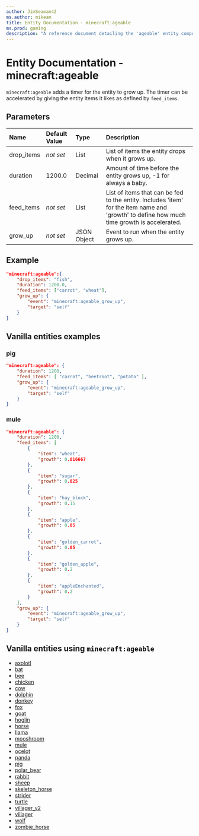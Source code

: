 ```yaml
---
author: JimSeaman42
ms.author: mikeam
title: Entity Documentation - minecraft:ageable
ms.prod: gaming
description: "A reference document detailing the 'ageable' entity component"
---
```


# Entity Documentation - minecraft:ageable

`minecraft:ageable` adds a timer for the entity to grow up. The timer can be accelerated by giving the entity items it likes as defined by `feed_items`.

## Parameters

|Name |Default Value  |Type  |Description  |
|:----------|:----------|:----------|:----------|
| drop_items |*not set* | List|  List of items the entity drops when it grows up. |
| duration | 1200.0| Decimal |  Amount of time before the entity grows up, -1 for always a baby. |
| feed_items |*not set* | List | List of items that can be fed to the entity. Includes 'item' for the item name and 'growth' to define how much time growth is accelerated. |
| grow_up | *not set* | JSON Object  |  Event to run when the entity grows up. |

## Example

```json
"minecraft:ageable":{
    "drop_items": "fish",
    "duration": 1200.0,
    "feed_items": ["carrot", "wheat"],
    "grow_up": {
        "event": "minecraft:ageable_grow_up",
        "target": "self"
    }
}
```

## Vanilla entities examples

### pig

```json
"minecraft:ageable": {
    "duration": 1200,
    "feed_items": [ "carrot", "beetroot", "potato" ],
    "grow_up": {
        "event": "minecraft:ageable_grow_up",
        "target": "self"
    }
}
```

### mule

```json
"minecraft:ageable": {
    "duration": 1200,
    "feed_items": [
        {
            "item": "wheat",
            "growth": 0.016667
        },
        {
            "item": "sugar",
            "growth": 0.025
        },
        {
            "item": "hay_block",
            "growth": 0.15
        },
        {
            "item": "apple",
            "growth": 0.05
        },
        {
            "item": "golden_carrot",
            "growth": 0.05
        },
        {
            "item": "golden_apple",
            "growth": 0.2
        },
        {
            "item": "appleEnchanted",
            "growth": 0.2
        }
    ],
    "grow_up": {
        "event": "minecraft:ageable_grow_up",
        "target": "self"
    }
}
```

## Vanilla entities using `minecraft:ageable`

- [axolotl](../../../../Source/VanillaBehaviorPack_Snippets/entities/axolotl.md)
- [bat](../../../../Source/VanillaBehaviorPack_Snippets/entities/bat.md)
- [bee](../../../../Source/VanillaBehaviorPack_Snippets/entities/bee.md)
- [chicken](../../../../Source/VanillaBehaviorPack_Snippets/entities/chicken.md)
- [cow](../../../../Source/VanillaBehaviorPack_Snippets/entities/cow.md)
- [dolphin](../../../../Source/VanillaBehaviorPack_Snippets/entities/dolphin.md)
- [donkey](../../../../Source/VanillaBehaviorPack_Snippets/entities/donkey.md)
- [fox](../../../../Source/VanillaBehaviorPack_Snippets/entities/fox.md)
- [goat](../../../../Source/VanillaBehaviorPack_Snippets/entities/goat.md)
- [hoglin](../../../../Source/VanillaBehaviorPack_Snippets/entities/hoglin.md)
- [horse](../../../../Source/VanillaBehaviorPack_Snippets/entities/horse.md)
- [llama](../../../../Source/VanillaBehaviorPack_Snippets/entities/llama.md)
- [mooshroom](../../../../Source/VanillaBehaviorPack_Snippets/entities/mooshroom.md)
- [mule](../../../../Source/VanillaBehaviorPack_Snippets/entities/mule.md)
- [ocelot](../../../../Source/VanillaBehaviorPack_Snippets/entities/ocelot.md)
- [panda](../../../../Source/VanillaBehaviorPack_Snippets/entities/panda.md)
- [pig](../../../../Source/VanillaBehaviorPack_Snippets/entities/pig.md)
- [polar_bear](../../../../Source/VanillaBehaviorPack_Snippets/entities/polar_bear.md)
- [rabbit](../../../../Source/VanillaBehaviorPack_Snippets/entities/rabbit.md)
- [sheep](../../../../Source/VanillaBehaviorPack_Snippets/entities/sheep.md)
- [skeleton_horse](../../../../Source/VanillaBehaviorPack_Snippets/entities/skeleton_horse.md)
- [strider](../../../../Source/VanillaBehaviorPack_Snippets/entities/strider.md)
- [turtle](../../../../Source/VanillaBehaviorPack_Snippets/entities/turtle.md)
- [villager_v2](../../../../Source/VanillaBehaviorPack_Snippets/entities/villager_v2.md)
- [villager](../../../../Source/VanillaBehaviorPack_Snippets/entities/villager.md)
- [wolf](../../../../Source/VanillaBehaviorPack_Snippets/entities/wolf.md)
- [zombie_horse](../../../../Source/VanillaBehaviorPack_Snippets/entities/zombie_horse.md)
